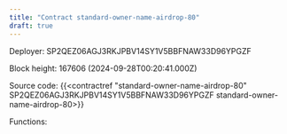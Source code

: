 ```yaml
---
title: "Contract standard-owner-name-airdrop-80"
draft: true
---
```

Deployer: SP2QEZ06AGJ3RKJPBV14SY1V5BBFNAW33D96YPGZF


 



Block height: 167606 (2024-09-28T00:20:41.000Z)

Source code: {{<contractref "standard-owner-name-airdrop-80" SP2QEZ06AGJ3RKJPBV14SY1V5BBFNAW33D96YPGZF standard-owner-name-airdrop-80>}}

Functions:


